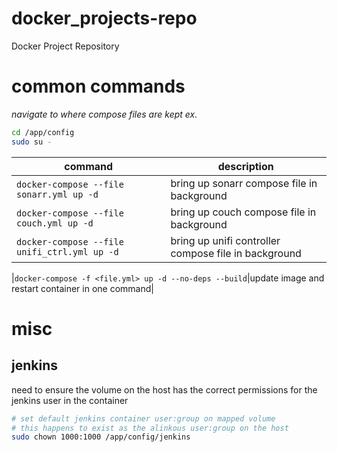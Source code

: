# docker_projects-repo

Docker Project Repository

# common commands

*navigate to  where compose files are kept*
*ex.*
```bash
cd /app/config
sudo su -
```

|command|description|
|-------|-----------|
|`docker-compose --file sonarr.yml up -d`|bring up sonarr compose file in background|
|`docker-compose --file couch.yml up -d`|bring up couch compose file in background|
|`docker-compose --file unifi_ctrl.yml up -d`|bring up unifi controller compose file in background|

|`docker-compose -f <file.yml> up -d --no-deps --build`|update image and restart container in one command|

# misc

## jenkins

need to ensure the volume on the host has the correct permissions for the jenkins user in the container

```bash
# set default jenkins container user:group on mapped volume
# this happens to exist as the alinkous user:group on the host
sudo chown 1000:1000 /app/config/jenkins
```
